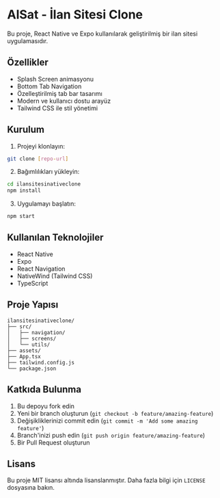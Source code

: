 # AlSat - İlan Sitesi Clone

Bu proje, React Native ve Expo kullanılarak geliştirilmiş bir ilan sitesi uygulamasıdır.

## Özellikler

- Splash Screen animasyonu
- Bottom Tab Navigation
- Özelleştirilmiş tab bar tasarımı
- Modern ve kullanıcı dostu arayüz
- Tailwind CSS ile stil yönetimi

## Kurulum

1. Projeyi klonlayın:
```bash
git clone [repo-url]
```

2. Bağımlılıkları yükleyin:
```bash
cd ilansitesinativeclone
npm install
```

3. Uygulamayı başlatın:
```bash
npm start
```

## Kullanılan Teknolojiler

- React Native
- Expo
- React Navigation
- NativeWind (Tailwind CSS)
- TypeScript

## Proje Yapısı

```
ilansitesinativeclone/
├── src/
│   ├── navigation/
│   ├── screens/
│   └── utils/
├── assets/
├── App.tsx
├── tailwind.config.js
└── package.json
```

## Katkıda Bulunma

1. Bu depoyu fork edin
2. Yeni bir branch oluşturun (`git checkout -b feature/amazing-feature`)
3. Değişikliklerinizi commit edin (`git commit -m 'Add some amazing feature'`)
4. Branch'inizi push edin (`git push origin feature/amazing-feature`)
5. Bir Pull Request oluşturun

## Lisans

Bu proje MIT lisansı altında lisanslanmıştır. Daha fazla bilgi için `LICENSE` dosyasına bakın.

